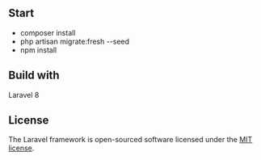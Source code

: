 ## Start

- composer install
- php artisan migrate:fresh --seed
- npm install 

## Build with

Laravel 8


## License

The Laravel framework is open-sourced software licensed under the [MIT license](https://opensource.org/licenses/MIT).
